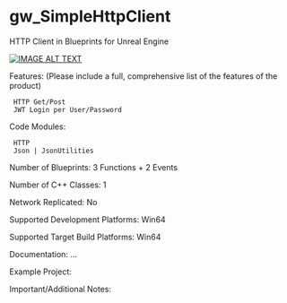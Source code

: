 # gw_SimpleHttpClient
HTTP Client in Blueprints for Unreal Engine


[![IMAGE ALT TEXT](https://i9.ytimg.com/vi/Y83z6e1Pof0/mq2.jpg?sqp=CMiFxosG&rs=AOn4CLABS64R8ehzaCOTn5fGRFqGHWXN2A)](https://www.youtube.com/watch?v=Y83z6e1Pof0 "Video Title")




Features: (Please include a full, comprehensive list of the features of the product)

     HTTP Get/Post
     JWT Login per User/Password 

Code Modules: 

     HTTP
     Json | JsonUtilities 

Number of Blueprints: 3 Functions + 2 Events

Number of C++ Classes: 1

Network Replicated: No

Supported Development Platforms: Win64

Supported Target Build Platforms: Win64

Documentation: ...

Example Project: 

Important/Additional Notes:

